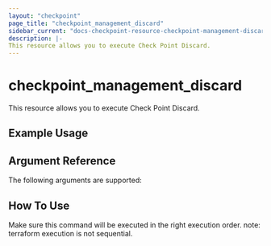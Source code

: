 ```yaml
---
layout: "checkpoint"
page_title: "checkpoint_management_discard"
sidebar_current: "docs-checkpoint-resource-checkpoint-management-discard"
description: |-
This resource allows you to execute Check Point Discard.
---
```


# checkpoint_management_discard

This resource allows you to execute Check Point Discard.

## Example Usage


## Argument Reference

The following arguments are supported:



## How To Use
Make sure this command will be executed in the right execution order. 
note: terraform execution is not sequential.  


